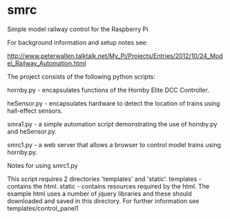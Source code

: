 smrc
====

Simple model railway control for the Raspberry Pi

For background information and setup notes see:

http://www.peterwallen.talktalk.net/My_Pi/Projects/Entries/2012/10/24_Model_Railway_Automation.html

The project consists of the following python scripts:

hornby.py - encapsulates functions of the Hornby Elite DCC Controller.

heSensor.py - encapsulates hardware to detect the location of trains using  hall-effect sensors.

smra1.py - a simple automation script demonstrating the use of hornby.py and heSensor.py.

smrc1.py - a web server that allows a browser to control model trains using hornby.py.

Notes for using smrc1.py

This script requires 2 directories 'templates' and 'static'.
templates - contains the html. 
static - contains resources required by the html. The example html uses a number of jquery libraries and these should downloaded and saved in this directory. For further information see templates/control_panel1



